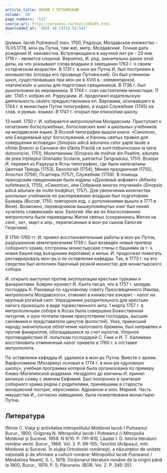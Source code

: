```yaml
---
article_title: ИАКОВ I ПУТНЯНСКИЙ
volume: '20'
page_numbers: '515'
source_url: https://pravenc.ru/text/200295.html
downloaded_at: '2025-10-13T12:52:54Z'
---
```


[румын. Iacob Putneanul] (нач. 1700, Рэдэуци, Молдавское княжество - 15.05.1778, мон-рь Путна, там же), митр. Молдавский. Точная дата рождения И. неизвестна. Встречающаяся в научной лит-ре - 20 янв. 1719 г.- является спорной. Вероятно, И. род. значительно ранее этой даты, на что указывают слова владыки в завещании 1762 г. о своем «старческом возрасте». В 1731 г. в мон-ре Путна И. был пострижен в монашество (отсюда его прозвище Путнянский). Он был учеником школ, существовавших при мон-ре в XVIII в.: элементарной, «латинской» и школы для подготовки священников. В 1736 г. был рукоположен во иеромонаха. В 1744 г. стал настоятелем монастыря. 11 авг. 1745 г. избран еп. Рэдэуцким. И. продолжил издательскую деятельность своего предшественника еп. Варлаама, основавшего в 1744 г. в монастыре Путна типографию, и издал Служебник (1745) на слав. и румын. языках. В 1747 г. открыл при епископии школу.

13 нояб. 1750 г. И. избирается митрополитом Молдавским. Приступает к печатанию богослужебных, богословских книг и школьных учебников на молдавском языке. В Ясской типографии вышли книги: «Синопсис, или Ежедневный круг богослужений, и Каноны святых правил для совершения исповеди» (Sinopsis adică adunarea celor şapte laude a sfintei Biserici şi Canoane din sfânta Pravilă ce sunt trebuincioase la taina duhovniciei, 1751), Молитвенник (Sinopsis de molitve din Psaltire, adunate de prea înţeleptul Ghenadie Scolarie, patriarhul Ţarigradului, 1751). Вскоре И. перевел из Рэдэуци в Яссы типографию, где были напечатаны Цветная Триодь (1753), Евхологий (1754), Минея праздничная (1755), Апостол (1756), Псалтирь (1757), Служебник (1759). В помощь приходским священникам были изданы «Духовный алфавит» (Alfavita sufletească, 1755), «Синопсис, или Собрание многих поучений» (Sinopsis adică adunare de multe învăţături, 1757). Для увеличения количества школьных учебников по распоряжению владыки был подготовлен Букварь (Bucvar, 1755; повторное изд. с дополнениями вышло в 1771 в Вене). Возможно, переводчиком вышеупомянутых книг был некий «учитель славянский» мон. Евлогий. Им же по благословению митрополита были переведены Жития святых (сохранились Жития на сент., окт., март и апр., переписанные в мон-ре сыном Евлогия Георгием).

В 1756-1760 гг. И. провел восстановительные работы в мон-ре Путна, разрушенном землетрясением 1739 г. Был возведен новый притвор соборного храма, отстроены монастырские стены с башнями (в т. ч. новая башня над въездными воротами) и кельи. И. продолжал помогать реставрировать мон-рь и по оставлении кафедры. Так, в 1773 г. на его средства был исполнен барочный резной иконостас для монастырского собора.

И. открыто выступил против эксплуатации крестьян турками и фанариотами. Боярин-хронист Й. Канта писал, что в 1757 г. молдав. господарь К. Раковицэ по «духовному совету Преосвященного Иакова, митрополита Молдавского», отменил в княжестве вэкэрит - налог на крупный рогатый скот. Упразднение разорительного для крестьян налога произошло в виде торжественного акта. 1 марта 1757 г. в митрополичьем соборе в Яссах была совершена Божественная литургия, к-рую почтили своим присутствием господарь, высшие сановники и представители цинутов (волостей). Указ, принесший народу значительное облегчение налогового бремени, был направлен и против фанариотов, обогащавшихся за счет налогов. Упорное противодействие И. попыткам господарей С. Гике и И. Т. Калимаки восстановить отмененный налог привело в 1760 г. к отставке митрополита.

По оставлении кафедры И. удалился в мон-рь Путна. Вместе с архим. Варфоломеем (Мэзэряну) основал в 1774 г. в мон-ре «духовную школу», учебная программа которой была организована по примеру Киево-Могилянской академии. Незадолго до кончины И. принял великую схиму с именем Евфимий. Был похоронен в притворе соборного храма рядом с родителями, принявшими в старости монашеский постриг, иеросхимон. Адрианом и мон. Марией. Часть имущества И., согласно завещанию, была пожертвована монастырю Путна.

## Литература

Iftimie C. Viaţa şi activitatea mitropolitului Moldovei lacob I Putneanul. Bucur., 1900; Grigoraş N. Mitropolitul Iacob I Putneanul // Mitropolia Moldovei şi Sucevei. 1958. N 9/10. Р. 791-810; Lăudat I. D. Istoria literaturii române vechi. Bucur., 1968. Vol. 3. P. 99-105; Teoctist (Arăpaşu), mitr. Moldovei şi Sucevei. În slujba Ortodoxiei româneşti, a năzuinţelor de unitate naţională şi de afirmare a culturii române: Mitropolitul Iacob Putneanul / Mănăstirea Neamţ. S. I., 1978; Dicţionarul literaturii române de la origini până la 1900, Bucur., 1979. P. 5; Păcurariu. IBOR. Vol. 2. P. 345-351.

